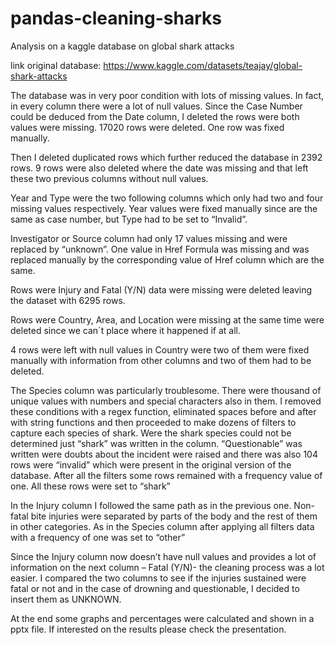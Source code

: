 # pandas-cleaning-sharks

Analysis on a kaggle database on global shark attacks

link original database: https://www.kaggle.com/datasets/teajay/global-shark-attacks

The database was in very poor condition with lots of missing values. In fact, in every column there were a lot of null values. Since the Case Number could be deduced from the Date column, I deleted the rows were both values were missing. 17020 rows were deleted. One row was fixed manually.

Then I deleted duplicated rows which further reduced the database in 2392 rows. 9 rows were also deleted where the date was missing and that left these two previous columns without null values.

Year and Type were the two following columns which only had two and four missing values respectively. Year values were fixed manually since are the same as case number, but Type had to be set to “Invalid”.

Investigator or Source column had only 17 values missing and were replaced by “unknown”. One value in Href Formula was missing and was replaced manually by the corresponding value of Href column which are the same.

Rows were Injury and Fatal (Y/N) data were missing were deleted leaving the dataset with 6295 rows.

Rows were Country, Area, and Location were missing at the same time were deleted since we can´t place where it happened if at all.

4 rows were left with null values in Country were two of them were fixed manually with information from other columns and two of them had to be deleted.

The Species column was particularly troublesome. There were thousand of unique values with numbers and special characters also in them. I removed these conditions with a regex function, eliminated spaces before and after with string functions and then proceeded to make dozens of filters to capture each species of shark. Were the shark species could not be determined just “shark” was written in the column. “Questionable” was written were doubts about the incident were raised and there was also 104 rows were “invalid” which were present in the original version of the database. After all the filters some rows remained with a frequency value of one. All these rows were set to “shark”

In the Injury column I followed the same path as in the previous one. Non-fatal bite injuries were separated by parts of the body and the rest of them in other categories. As in the Species column after applying all filters data with a frequency of one was set to “other”

Since the Injury column now doesn’t have null values and provides a lot of information on the next column – Fatal (Y/N)- the cleaning process was a lot easier. I compared the two columns to see if the injuries sustained were fatal or not and in the case of drowning and questionable, I decided to insert them as UNKNOWN.

At  the end some graphs and percentages were calculated and shown in a pptx file. If interested on the results please check the presentation.
